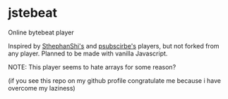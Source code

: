 # jstebeat

Online bytebeat player

Inspired by [SthephanShi's](https://www.dollchan.net/bytebeat) and [psubscirbe's](https://psubscirbe-bytebeat.neocities.org/) players, but not forked from any player.
Planned to be made with vanilla Javascript.

NOTE: This player seems to hate arrays for some reason?

\(if you see this repo on my github profile congratulate me because i have overcome my laziness\)
